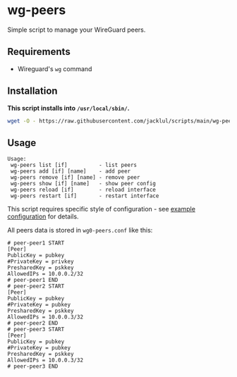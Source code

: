 # wg-peers

Simple script to manage your WireGuard peers.

## Requirements

- Wireguard's `wg` command

## Installation

**This script installs into `/usr/local/sbin/`.**

```bash
wget -O - https://raw.githubusercontent.com/jacklul/scripts/main/wg-peers/install.sh | sudo bash
```

## Usage

```
Usage:
 wg-peers list [if]          - list peers
 wg-peers add [if] [name]    - add peer
 wg-peers remove [if] [name] - remove peer
 wg-peers show [if] [name]   - show peer config
 wg-peers reload [if]        - reload interface
 wg-peers restart [if]       - restart interface
```

This script requires specific style of configuration - see [example configuration](configuration-example/) for details.

All peers data is stored in `wg0-peers.conf` like this:
```
# peer-peer1 START
[Peer]
PublicKey = pubkey
#PrivateKey = privkey
PresharedKey = pskkey
AllowedIPs = 10.0.0.2/32
# peer-peer1 END
# peer-peer2 START
[Peer]
PublicKey = pubkey
#PrivateKey = pubkey
PresharedKey = pskkey
AllowedIPs = 10.0.0.3/32
# peer-peer2 END
# peer-peer3 START
[Peer]
PublicKey = pubkey
#PrivateKey = pubkey
PresharedKey = pskkey
AllowedIPs = 10.0.0.3/32
# peer-peer3 END
```
